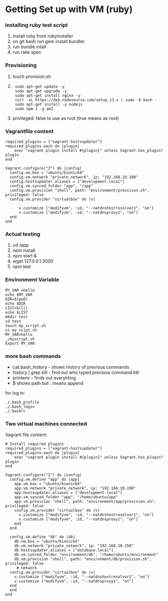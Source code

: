 # Getting Set up with VM (ruby)

### installing ruby test script
1. install ruby from rubyinstaller
2. on git bash run gem install bundler
3. run bundle intall
4. run rake spec

### Provisioning
1. touch provision.sh
2. ```#!/bin/bash
    sudo apt-get update -y
    sudo apt-get upgrade -y 
    sudo apt-get install nginx -y 
    curl -sL https://deb.nodesource.com/setup_13.x | sudo -E bash -
    sudo apt-get install -y nodejs
    sudo npm i -g pm2
   ````
3. privileged: false to use as root (true means as root)
   
 

### Vagrantfile content
````
required_plugins = ["vagrant-hostsupdater"]
required_plugins.each do |plugin|
    exec "vagrant plugin install #{plugin}" unless Vagrant.has_plugin? plugin
end

Vagrant.configure("2") do |config|
  config.vm.box = "ubuntu/bionic64"
  config.vm.network "private_network", ip: "192.168.10.100"
  config.hostsupdater.aliases = ["development.local"]
  config.vm.synced_folder "app", "/app"
  config.vm.provision "shell", path: "environment/provision.sh", privileged: false
  config.vm.provider "virtualbox" do |v|

      v.customize ["modifyvm", :id, "--natdnshostresolver1", "on"]
      v.customize ["modifyvm", :id, "--natdnsproxy1", "on"]
  end
end
````


### Actual testing
1. cd /app
2. npm install
3. npm start &
4. wget 127.0.0.1:3000
5. npm test


### Environment Variable
````
MY_VAR =hello
echo $MY_VAR
DIR=$(pwd)
echo $DIR
LIST=$(ll)
echo $LIST
mkdir test
cd test
touch my_script.sh
vi my_scipt.sh
MY_VAR=hello
./myscript.sh
Export MY_VAR
````

### more bash commands
- cat.bash_history - shows history of previous commands
- history | grep kill - find out who typed previous command kill
- printenv - finds out everyhting 
- $ shows path but : means append

 for log in:

````
./.bash_profile
./.bash_login
./.bashrc 
````

### Two virtual machines connected
Vagrant file content:
````
# Install required plugins
required_plugins = ["vagrant-hostsupdater"]
required_plugins.each do |plugin|
    exec "vagrant plugin install #{plugin}" unless Vagrant.has_plugin? plugin
end

Vagrant.configure("2") do |config|
  config.vm.define "app" do |app|
    app.vm.box = "ubuntu/bionic64"
    app.vm.network "private_network", ip: "192.168.10.100"
    app.hostsupdater.aliases = ["development.local"]
    app.vm.synced_folder "app", "/home/ubuntu/app"
    app.vm.provision "shell", path: "environment/app/provision.sh", privileged: false
    config.vm.provider "virtualbox" do |v|
      v.customize ["modifyvm", :id, "--natdnshostresolver1", "on"]
      v.customize ["modifyvm", :id, "--natdnsproxy1", "on"]
    end
  end

  config.vm.define "db" do |db|
    db.vm.box = "ubuntu/bionic64"
    db.vm.network "private_network", ip: "192.168.10.150"
    db.hostsupdater.aliases = ["database.local"]
    db.vm.synced_folder "environment/db", "/home/ubuntu/environment"
    db.vm.provision "shell", path: "environment/db/provision.sh", privileged: false
     # network
  config.vm.provider "virtualbox" do |v|
    v.customize ["modifyvm", :id, "--natdnshostresolver1", "on"]
    v.customize ["modifyvm", :id, "--natdnsproxy1", "on"]
  end
  end
end
````


